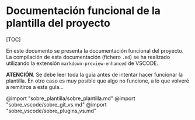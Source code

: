 # Documentación funcional de la plantilla del proyecto

[TOC]

En este documento se presenta la documentación funcional del proyecto. La compilación de esta documentación (fichero `.md`) se ha realizado utilizando la extensión `markdown-preview-enhanced` de VSCODE.

**ATENCIÓN**. Se debe leer toda la guia antes de intentar hacer funcionar la plantilla. En otro caso es muy posible que algo no funcione, a lo que volveré a remitiros a esta guía... 

@import "sobre_plantilla/sobre_plantilla.md"
@import "sobre_vscode/sobre_git_vs.md"
@import "sobre_vscode/sobre_plugins_vs.md"